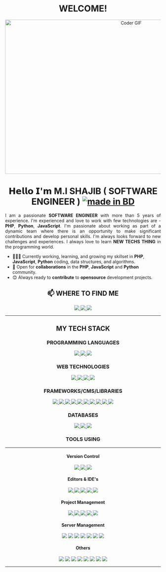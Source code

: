 <h1 align="center"> WELCOME! </h1>
<p align="center"><img src="https://media.giphy.com/media/gh0RRgkTXedvF0pDc0/giphy.gif" alt="Coder GIF" width="800" height="500"></p>

<h1 align="center">
𝗛𝗲𝗹𝗹𝗼 𝗜'𝗺 M.I SHAJIB ( SOFTWARE ENGINEER )
<a href="https://github.com/pedromxavier/flag-badges">
    <img src="https://raw.githubusercontent.com/pedromxavier/flag-badges/main/badges/BD.svg" alt="made in BD">
</a>
</h1>


<p align="justify">
I am a passionate <strong>SOFTWARE ENGINEER</strong> with more than 5 years of experience. I'm experienced and love to work with few technologies are - <strong>PHP</strong>, <strong>Python</strong>, <strong>JavaScript</strong>. I'm passionate about working as part of a dynamic team where there is an opportunity to make significant contributions and develop personal skills. I'm always looks forward to new challenges and experiences. I always love to learn <strong>NEW TECHS THING</strong> in the programming world.
</p>

- 👨🏽‍💻 Currently working, learning, and growing my skillset in **PHP**, **JavaScript**, **Python** coding, data
  structures, and algorithms.
- 🤝 Open for **collaborations** in the **PHP**, **JavaScript** and **Python** community.
- 😊 Always ready to **contribute** to **opensource** development projects.

<h2 align="center">📫 WHERE TO FIND ME</h2>
<p align="center">
    <a title="LinkedIn" href="https://www.linkedin.com/in/mishajib/">
        <img src="https://img.shields.io/badge/linkedin-%230077B5.svg?style=for-the-badge&logo=linkedin&logoColor=white" />
    </a>
    <a title="Youtube" href="https://www.youtube.com/channel/UCk-MkWYPZWG8X8vX3wloF0w">
        <img src="https://img.shields.io/badge/YouTube-%23FF0000.svg?style=for-the-badge&logo=YouTube&logoColor=white" />
    </a>
    <a title="Github" href="https://github.com/mishajib">
        <img src="https://img.shields.io/badge/github-%23121011.svg?style=for-the-badge&logo=github&logoColor=white" />
    </a>
</p>

<hr/>

<h2 align="center"> MY TECH STACK </h2>

<h3 align="center"> PROGRAMMING LANGUAGES </h3>
<p align="center">
  <a title="PHP" href="https://www.php.net/">
      <img src="https://img.shields.io/badge/php-%23777BB4.svg?style=for-the-badge&logo=php&logoColor=white"/>
  </a>
  <a title="JavaScript" href="https://www.javascript.com/">
    <img src="https://img.shields.io/badge/javascript-%23323330.svg?style=for-the-badge&logo=javascript&logoColor=%23F7DF1E"/>
  </a>
  <a title="Python" href="https://www.python.org/">
    <img src="https://img.shields.io/badge/python-3670A0?style=for-the-badge&logo=python&logoColor=ffdd54"/>
  </a>  
</p>

<h3 align="center"> WEB TECHNOLOGIES </h3>
<p align="center">

<a title="HTML5" href="https://www.w3schools.com/html/default.asp">
  <img src="https://img.shields.io/badge/html5-%23E34F26.svg?style=for-the-badge&logo=html5&logoColor=white"/>
</a>
<a title="CSS3" href="https://www.w3schools.com/css/default.asp">
    <img src="https://img.shields.io/badge/css3-%231572B6.svg?style=for-the-badge&logo=css3&logoColor=white"/>
</a>
<a title="JavaScript" href="https://www.javascript.com/">
    <img src="https://img.shields.io/badge/javascript-%23323330.svg?style=for-the-badge&logo=javascript&logoColor=%23F7DF1E"/>
</a>
<a title="PHP" href="https://www.php.net/">
    <img src="https://img.shields.io/badge/php-%23777BB4.svg?style=for-the-badge&logo=php&logoColor=white"/>
</a>
</p>

<h3 align="center"> FRAMEWORKS/CMS/LIBRARIES </h3>
<p align="center">

  <a title="Laravel" href="https://www.laravel.com/">
    <img src="https://img.shields.io/badge/laravel-%23FF2D20.svg?style=for-the-badge&logo=laravel&logoColor=white"/>
  </a>
  <a title="Laravel Livewire" href="https://laravel-livewire.com/">
    <img src="https://img.shields.io/badge/livewire-%234e56a6.svg?style=for-the-badge&logo=livewire&logoColor=white"/>
  </a>
  <a title="DJango" href="https://www.djangoproject.com/">
    <img src="https://img.shields.io/badge/django-%23092E20.svg?style=for-the-badge&logo=django&logoColor=white"/>
  </a>
  <a title="Vue.JS" href="https://vuejs.org/">
    <img src="https://img.shields.io/badge/vuejs-%2335495e.svg?style=for-the-badge&logo=vuedotjs&logoColor=%234FC08D"/>
  </a>
  <a title="React JS" href="https://reactjs.org/">
    <img src="https://img.shields.io/badge/react-%2320232a.svg?style=for-the-badge&logo=react&logoColor=%2361DAFB"/>
  </a>
   <a title="Alpine JS" href="https://alpinejs.dev/">
    <img src="https://img.shields.io/badge/alpinejs-white.svg?style=for-the-badge&logo=alpinedotjs&logoColor=%238BC0D0"/>
  </a>
  <a title="JQuery" href="https://jquery.com/">
      <img src="https://img.shields.io/badge/jquery-%230769AD.svg?style=for-the-badge&logo=jquery&logoColor=white"/>
  </a>
  <a title="Bootstrap" href="https://getbootstrap.com/">
    <img src="https://img.shields.io/badge/bootstrap-%238511FA.svg?style=for-the-badge&logo=bootstrap&logoColor=white"/>
  </a>
  <a title="Tailwind CSS" href="https://tailwindcss.com/">
    <img src="https://img.shields.io/badge/tailwindcss-%2338B2AC.svg?style=for-the-badge&logo=tailwind-css&logoColor=white"/>
  </a>
   <a title="WordPress" href="https://wordpress.org/">
    <img src="https://img.shields.io/badge/WordPress-%23117AC9.svg?style=for-the-badge&logo=WordPress&logoColor=white"/>
  </a>

</p>

<h3 align="center"> DATABASES </h3>
<p align="center">
  <a title="MYSQL" href="https://www.mysql.com/">
    <img src="https://img.shields.io/badge/mysql-4479A1.svg?style=for-the-badge&logo=mysql&logoColor=white"/>
  </a>
  <a title="SQLite" href="https://www.sqlite.org/index.html">
    <img src="https://img.shields.io/badge/sqlite-%2307405e.svg?style=for-the-badge&logo=sqlite&logoColor=white"/>
  </a>
  <a title="POSTGRESQL" href="https://www.postgresql.org/">
    <img src="https://img.shields.io/badge/postgres-%23316192.svg?style=for-the-badge&logo=postgresql&logoColor=white"/>
  </a>

</p>

<h3 align="center"> TOOLS USING </h3>
<hr/>
<h4 align="center"> Version Control </h4>
<p align="center">
  <a title="Github" href="https://github.com/mishajib">
    <img src="https://img.shields.io/badge/github-%23121011.svg?style=for-the-badge&logo=github&logoColor=white"/>
  </a>
  <a title="BitBucket" href="https://bitbucket.org/mishajib/">
    <img src="https://img.shields.io/badge/bitbucket-%230047B3.svg?style=for-the-badge&logo=bitbucket&logoColor=white"/>
  </a>
  <a title="GitLab" href="https://gitlab.com/mishajib">
    <img src="https://img.shields.io/badge/gitlab-%23181717.svg?style=for-the-badge&logo=gitlab&logoColor=white"/>
  </a>  
</p>

<h4 align="center"> Editors & <span title="Intergrated Development Environment">IDE</span>'s </h4>

<p align="center">

  <a title="VsCode" href="https://code.visualstudio.com/">
    <img src="https://img.shields.io/badge/Visual%20Studio%20Code-0078d7.svg?style=for-the-badge&logo=visual-studio-code&logoColor=whit" />
  </a>
  <a title="PHPSTORM" href="https://www.jetbrains.com/phpstorm/">
    <img src="https://img.shields.io/badge/phpstorm-143?style=for-the-badge&logo=phpstorm&logoColor=black&color=black&labelColor=darkorchid" />
  </a>
  <a title="PyCharm" href="https://www.jetbrains.com/pycharm/">
    <img src="https://img.shields.io/badge/pycharm-143?style=for-the-badge&logo=pycharm&logoColor=black&color=black&labelColor=green" />
  </a>
  <a title="Sublime Text" href="https://www.sublimetext.com/">
    <img src="https://img.shields.io/badge/sublime_text-%23575757.svg?style=for-the-badge&logo=sublime-text&logoColor=important" />
  </a>
  <a title="Atom" href="https://atom.io/">
    <img src="https://img.shields.io/badge/Atom-%2366595C.svg?style=for-the-badge&logo=atom&logoColor=white" />
  </a>

</p>

<h4 align="center"> Project Management </h4>

<p align="center">
  <a title="Jira" href="https://www.atlassian.com/software/jira">
    <img src="https://img.shields.io/badge/jira-%230A0FFF.svg?style=for-the-badge&logo=jira&logoColor=white" />
  </a>
  <a title="Linear" href="https://linear.app/">
    <img src="https://img.shields.io/badge/Linear-%236659.svg?style=for-the-badge&logo=linear&logoColor=#D2E5F6" />
  </a>
  <a title="ClickUp" href="https://clickup.com/">
    <img src="https://img.shields.io/badge/clickup-%237B68EE.svg?&style=for-the-badge&logo=clickup&logoColor=white" />
  </a>
  <a title="Notion" href="https://www.notion.so/">
    <img src="https://img.shields.io/badge/Notion-%23000000.svg?style=for-the-badge&logo=notion&logoColor=white" />
  </a>
  <a title="Trello" href="https://trello.com/">
    <img src="https://img.shields.io/badge/Trello-%23026AA7.svg?style=for-the-badge&logo=Trello&logoColor=white" />
  </a>

</p>

<h4 align="center"> Server Management </h4>

<p align="center">
  <img src="https://img.shields.io/badge/docker-%230db7ed.svg?style=for-the-badge&logo=docker&logoColor=white"/>
  <img src="https://img.shields.io/badge/cpanel-%23FF6C2C.svg?&style=for-the-badge&logo=cpanel&logoColor=white" />
  <img src="https://img.shields.io/badge/apache-%23D42029.svg?style=for-the-badge&logo=apache&logoColor=white" />
  <img src="https://img.shields.io/badge/nginx-%23009639.svg?style=for-the-badge&logo=nginx&logoColor=white" />
  <img src="https://img.shields.io/badge/AWS-%23FF9900.svg?style=for-the-badge&logo=amazon-aws&logoColor=white" />
  <img src="https://img.shields.io/badge/DigitalOcean-%230167ff.svg?style=for-the-badge&logo=digitalOcean&logoColor=white" />
  <img src="https://img.shields.io/badge/netlify-%23000000.svg?style=for-the-badge&logo=netlify&logoColor=#00C7B7" />
</p>

<h4 align="center"> Others </h4>

<p align="center">
  <img src="https://img.shields.io/badge/pandas-%23150458.svg?style=for-the-badge&logo=pandas&logoColor=white" />
  <img src="https://img.shields.io/badge/-selenium-%43B02A?style=for-the-badge&logo=selenium&logoColor=white" />
  <img src="https://img.shields.io/badge/webpack-%238DD6F9.svg?style=for-the-badge&logo=webpack&logoColor=black" />
  <img src="https://img.shields.io/badge/ESLint-4B3263?style=for-the-badge&logo=eslint&logoColor=white" />
  <img src="https://img.shields.io/badge/XAMPP-%23FB7A24?style=for-the-badge&logo=xampp&logoColor=white" />
  <img src="https://img.shields.io/badge/github%20actions-%232671E5.svg?style=for-the-badge&logo=githubactions&logoColor=white" />
  <img src="https://img.shields.io/badge/Postman-FF6C37?style=for-the-badge&logo=postman&logoColor=white" />
  <img src="https://img.shields.io/badge/-Swagger-%23Clojure?style=for-the-badge&logo=swagger&logoColor=white" />
</p>
<hr/>

<!--
**mishajib/mishajib** is a ✨ _special_ ✨ repository because its `README.md` (this file) appears on your GitHub profile.

Here are some ideas to get you started:

- 🔭 I’m currently working on ...
- 🌱 I’m currently learning ...
- 👯 I’m looking to collaborate on ...
- 🤔 I’m looking for help with ...
- 💬 Ask me about ...
- 📫 How to reach me: ...
- 😄 Pronouns: ...
- ⚡ Fun fact: ...
-->
